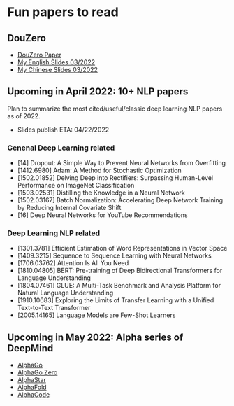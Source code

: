 # Fun papers to read

## DouZero
- [DouZero Paper](https://arxiv.org/abs/2106.06135)
- [My English Slides 03/2022](https://docs.google.com/presentation/d/e/2PACX-1vRvzdE41FeVGJXDQmQ-nFpCp9RBBOViBTvMwK-wss7GriR6B174LEl54fiwaQiCHBVqiGG-3igmyi2_/pub?start=false&loop=false&delayms=3000)
- [My Chinese Slides 03/2022](https://docs.google.com/presentation/d/e/2PACX-1vSCLMZxnCe7XeCWX58N0VCsHuEYOXZ9yW7gCM9u1DvXSGZplqw00MLFN_7j3jk_iLg9PPj95JYm-p6q/pub?start=false&loop=false&delayms=3000)

## Upcoming in April 2022: 10+ NLP papers
Plan to summarize the most cited/useful/classic deep learning NLP papers as of 2022.
- Slides publish ETA: 04/22/2022

###  Genenal Deep Learning related
- [14] Dropout: A Simple Way to Prevent Neural Networks from Overfitting
- [1412.6980] Adam: A Method for Stochastic Optimization
- [1502.01852] Delving Deep into Rectifiers: Surpassing Human-Level Performance on ImageNet Classification
- [1503.02531] Distilling the Knowledge in a Neural Network
- [1502.03167] Batch Normalization: Accelerating Deep Network Training by Reducing Internal Covariate Shift
- [16] Deep Neural Networks for YouTube Recommendations
### Deep Learning NLP related
- [1301.3781] Efficient Estimation of Word Representations in Vector Space
- [1409.3215] Sequence to Sequence Learning with Neural Networks
- [1706.03762] Attention Is All You Need
- [1810.04805] BERT: Pre-training of Deep Bidirectional Transformers for Language Understanding
- [1804.07461] GLUE: A Multi-Task Benchmark and Analysis Platform for Natural Language Understanding
- [1910.10683] Exploring the Limits of Transfer Learning with a Unified Text-to-Text Transformer
- [2005.14165] Language Models are Few-Shot Learners

## Upcoming in May 2022: Alpha series of DeepMind
- [AlphaGo](https://www.nature.com/articles/nature16961)
- [AlphaGo Zero](https://www.nature.com/articles/nature24270)
- [AlphaStar](https://www.nature.com/articles/s41586-019-1724-z)
- [AlphaFold](https://www.nature.com/articles/s41586-021-03819-2)
- [AlphaCode](https://arxiv.org/abs/2203.07814)
